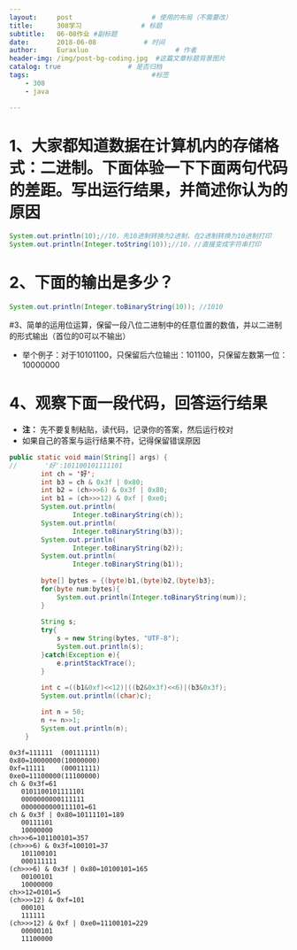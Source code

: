 ```yaml
---
layout:     post                    # 使用的布局（不需要改）
title:      308学习               # 标题 
subtitle:   06-08作业 #副标题
date:       2018-06-08            # 时间
author:     Euraxluo                      # 作者
header-img: /img/post-bg-coding.jpg  #这篇文章标题背景图片
catalog: true                 # 是否归档
tags:                               #标签
    - 308
    - java

---
```

# 1、大家都知道数据在计算机内的存储格式：二进制。下面体验一下下面两句代码的差距。写出运行结果，并简述你认为的原因
```java
System.out.println(10);//10，先10进制转换为2进制，在2进制转换为10进制打印
System.out.println(Integer.toString(10));//10，//直接变成字符串打印
```

# 2、下面的输出是多少？
```java
System.out.println(Integer.toBinaryString(10)); //1010
```

#3、简单的运用位运算，保留一段八位二进制中的任意位置的数值，并以二进制的形式输出（首位的0可以不输出）
+ 举个例子：对于10101100，只保留后六位输出：101100，只保留左数第一位：10000000

# 4、观察下面一段代码，回答运行结果
+ **注：** 先不要复制粘贴，读代码，记录你的答案，然后运行校对
+ 如果自己的答案与运行结果不符，记得保留错误原因
```java
public static void main(String[] args) {
//       '好':101100101111101
        int ch = '好';
        int b3 = ch & 0x3f | 0x80;
        int b2 = (ch>>>6) & 0x3f | 0x80;
        int b1 = (ch>>>12) & 0xf | 0xe0;
        System.out.println(
                Integer.toBinaryString(ch));
        System.out.println(
                Integer.toBinaryString(b3));
        System.out.println(
                Integer.toBinaryString(b2));
        System.out.println(
                Integer.toBinaryString(b1));
                
        byte[] bytes = {(byte)b1,(byte)b2,(byte)b3};
        for(byte num:bytes){
            System.out.println(Integer.toBinaryString(num));
        }
        
        String s;
        try{
            s = new String(bytes, "UTF-8");
            System.out.println(s);
        }catch(Exception e){
            e.printStackTrace();
        }
        
        int c =((b1&0xf)<<12)|((b2&0x3f)<<6)|(b3&0x3f);
        System.out.println((char)c);

        int n = 50;
        n += n>>1;
        System.out.println(n);
    }
```
```
0x3f=111111  (00111111)
0x80=10000000(10000000)
0xf=11111    (00011111)
0xe0=11100000(11100000)
ch & 0x3f=61
   0101100101111101
   0000000000111111
   0000000000111101=61
ch & 0x3f | 0x80=10111101=189
   00111101
   10000000
ch>>>6=101100101=357
(ch>>>6) & 0x3f=100101=37
   101100101
   000111111
(ch>>>6) & 0x3f | 0x80=10100101=165
   00100101
   10000000
ch>>12=0101=5
(ch>>>12) & 0xf=101
   000101
   111111 
(ch>>>12) & 0xf | 0xe0=11100101=229
   00000101
   11100000

```